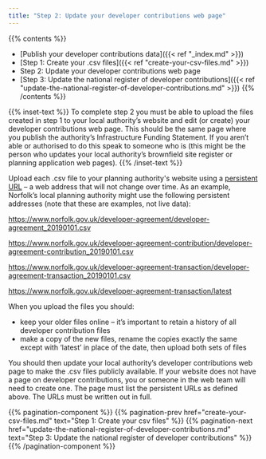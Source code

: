 ```yaml
---
title: "Step 2: Update your developer contributions web page"
---
```


{{% contents %}}
- [Publish your developer contributions data]({{< ref "_index.md" >}})
- [Step 1: Create your .csv files]({{< ref "create-your-csv-files.md" >}})
- Step 2: Update your developer contributions web page
- [Step 3: Update the national register of developer contributions]({{< ref "update-the-national-register-of-developer-contributions.md" >}})
{{% /contents %}}

{{% inset-text %}}
To complete step 2 you must be able to upload the files created in step 1 to your local authority’s website and edit (or create) your developer contributions web page. This should be the same page where you publish the authority’s Infrastructure Funding Statement. If you aren’t able or authorised to do this speak to someone who is (this might be the person who updates your local authority’s brownfield site register or planning application web pages).
{{% /inset-text %}}

Upload each .csv file to your planning authority's website using a [persistent URL](https://en.wikipedia.org/wiki/Persistent_uniform_resource_locator) – a web address that will not change over time. As an example, Norfolk’s local planning authority might use the following persistent addresses (note that these are examples, not live data): 

https://www.norfolk.gov.uk/developer-agreement/developer-agreement_20190101.csv

https://www.norfolk.gov.uk/developer-agreement-contribution/developer-agreement-contribution_20190101.csv

https://www.norfolk.gov.uk/developer-agreement-transaction/developer-agreement-transaction_20190101.csv

https://www.norfolk.gov.uk/developer-agreement-transaction/latest

When you upload the files you should: 

* keep your older files online – it’s important to retain a history of all developer contribution files
* make a copy of the new files, rename the copies exactly the same except with ‘latest’ in place of the date, then upload both sets of files

You should then update your local authority’s developer contributions web page to make the .csv files publicly available. If your website does not have a page on developer contributions, you or someone in the web team will need to create one. The page must list the persistent URLs as defined above. The URLs must be written out in full.

{{% pagination-component %}}
{{% pagination-prev href="create-your-csv-files.md" text="Step 1: Create your csv files" %}}
{{% pagination-next href="update-the-national-register-of-developer-contributions.md" text="Step 3: Update the national register of developer contributions" %}}
{{% /pagination-component %}}
